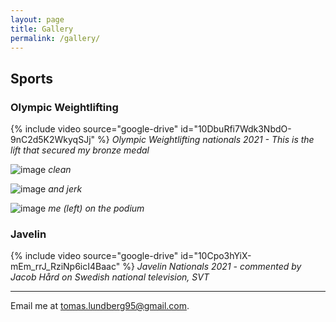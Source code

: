 ```yaml
---
layout: page
title: Gallery
permalink: /gallery/
---
```


## Sports
### Olympic Weightlifting
{% include video source="google-drive" id="10DbuRfi7Wdk3NbdO-9nC2d5K2WkyqSJj" %}
_Olympic Weightlifting nationals 2021 - This is the lift that secured my bronze medal_

![image](https://drive.google.com/uc?export=view&id=10E0KGifHjSGL1XhztCWs1fq7jK00rCKh)
_clean_

![image](https://drive.google.com/uc?export=view&id=10DoxNqcz8N4mpfVehxhqB_XR4u1B1uVC)
_and jerk_

![image](https://drive.google.com/uc?export=view&id=10DiXyWmQusXvjomwMLzFzedfeFGoPrCw)
_me (left) on the podium_

### Javelin
{% include video source="google-drive" id="10Cpo3hYiX-mEm_rrJ_RziNp6icI4Baac" %}
_Javelin Nationals 2021 - commented by Jacob Hård on Swedish national television, SVT_


---

Email me at [tomas.lundberg95@gmail.com](mailto:tomas.lundberg95@gmail.com).